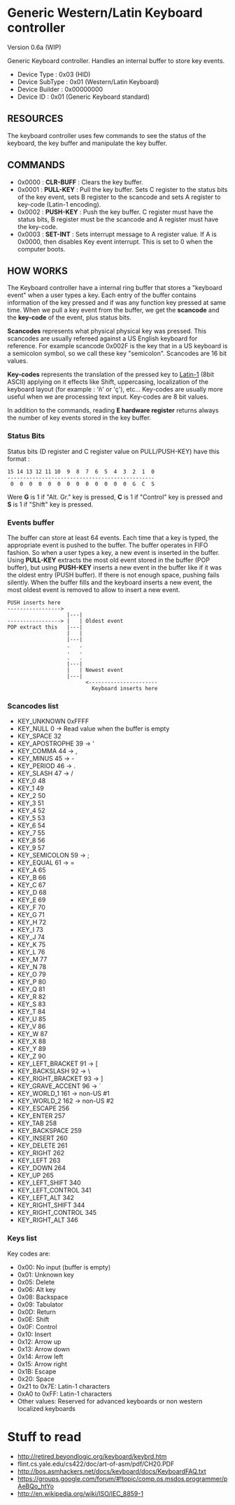 ---
---
Generic Western/Latin Keyboard controller
================
Version 0.6a (WIP)

Generic Keyboard controller. Handles an internal buffer to store key events.

 - Device Type     : 0x03 (HID)
 - Device SubType  : 0x01 (Western/Latin Keyboard)
 - Device Builder  : 0x00000000
 - Device ID       : 0x01 (Generic Keyboard standard)


RESOURCES
---------

The keyboard controller uses few commands to see the status of the keyboard,
the key buffer and manipulate the key buffer.

COMMANDS
--------


 - 0x0000 : **CLR-BUFF** :
   Clears the key buffer.
 - 0x0001 : **PULL-KEY** :
   Pull the key buffer. Sets C register to the status bits of the key event, 
   sets B register to the scancode and sets A register to key-code (Latin-1 
   encoding).
 - 0x0002 : **PUSH-KEY** :
   Push the key buffer. C register must have the status bits, B register must 
   be the scancode and A register must have the key-code.
 - 0x0003 : **SET-INT** :
   Sets interrupt message to A register value. If A is 0x0000, then disables
   Key event interrupt. This is set to 0 when the computer boots.

HOW WORKS
---------

The Keyboard controller have a internal ring buffer that stores a
"keyboard event" when a user types a key. Each entry of the buffer contains
information of the key pressed and if was any function key pressed at same time.
When we pull a key event from the buffer, we get the **scancode** and the **key-code** 
of the event, plus status bits.

**Scancodes** represents what physical physical key was pressed. This scancodes 
are usually refereed against a US English keyboard for reference. For example 
scancode 0x002F is the key that in a US keyboard is a semicolon symbol, so we 
call these key "semicolon". Scancodes are 16 bit values.

**Key-codes** represents the translation of the pressed key to [Latin-1](http://en.wikipedia.org/wiki/ISO/IEC_8859-1)
(8bit ASCII) applying on it effects like Shift, uppercasing, localization of the
keyboard layout (for example : 'ñ' or 'ç'), etc... Key-codes are usually more 
useful when we are processing text input. Key-codes are 8 bit values.

In addition to the commands, reading **E hardware register** returns always 
the number of key events stored in the key buffer.  

### Status Bits

Status bits (D register and C register value on PULL/PUSH-KEY) have this format :

    15 14 13 12 11 10  9  8  7  6  5  4  3  2  1  0
    -----------------------------------------------
     0  0  0  0  0  0  0  0  0  0  0  0  0  G  C  S

Were **G** is 1 if "Alt. Gr." key is pressed, **C** is 1 if "Control" key is pressed
 and **S** is 1 if "Shift" key is pressed.


### Events buffer
The buffer can store at least 64 events. Each time that a key is typed, the
appropriate event is pushed to the buffer.
The buffer operates in FIFO fashion. So when a user types a key, a new event is
inserted in the buffer. Using **PULL-KEY** extracts the most old event stored 
in the buffer (POP buffer), but using **PUSH-KEY** inserts a new event in the 
buffer like if it was the oldest entry (PUSH buffer). If there is not enough 
space, pushing fails silently. When the buffer fills and the keyboard inserts a
new event, the most oldest event is removed to allow to insert a new event.

    PUSH inserts here
    ----------------->
                       |---|
    -----------------> |   | Oldest event
    POP extract this   |---|
                       |   |
                       |---|
                       .   .
                       .   .
                       .   .
                       |---|
                       |   | Newest event
                       |---|
                             <----------------------
                               Keyboard inserts here


### Scancodes list

 - KEY_UNKNOWN       0xFFFF
 - KEY_NULL          0    -> Read value when the buffer is empty
 - KEY_SPACE         32
 - KEY_APOSTROPHE    39   -> '
 - KEY_COMMA         44   -> ,
 - KEY_MINUS         45   -> -
 - KEY_PERIOD        46   -> .
 - KEY_SLASH         47   -> /
 - KEY_0             48
 - KEY_1             49
 - KEY_2             50
 - KEY_3             51
 - KEY_4             52
 - KEY_5             53
 - KEY_6             54
 - KEY_7             55
 - KEY_8             56
 - KEY_9             57
 - KEY_SEMICOLON     59   -> ;
 - KEY_EQUAL         61   -> =
 - KEY_A             65
 - KEY_B             66
 - KEY_C             67
 - KEY_D             68
 - KEY_E             69
 - KEY_F             70
 - KEY_G             71
 - KEY_H             72
 - KEY_I             73
 - KEY_J             74
 - KEY_K             75
 - KEY_L             76
 - KEY_M             77
 - KEY_N             78
 - KEY_O             79
 - KEY_P             80
 - KEY_Q             81
 - KEY_R             82
 - KEY_S             83
 - KEY_T             84
 - KEY_U             85
 - KEY_V             86
 - KEY_W             87
 - KEY_X             88
 - KEY_Y             89
 - KEY_Z             90
 - KEY_LEFT_BRACKET  91  -> [
 - KEY_BACKSLASH     92  -> \
 - KEY_RIGHT_BRACKET 93  -> ]
 - KEY_GRAVE_ACCENT  96  -> `
 - KEY_WORLD_1       161 -> non-US #1
 - KEY_WORLD_2       162 -> non-US #2
 - KEY_ESCAPE        256
 - KEY_ENTER         257
 - KEY_TAB           258
 - KEY_BACKSPACE     259
 - KEY_INSERT        260
 - KEY_DELETE        261
 - KEY_RIGHT         262
 - KEY_LEFT          263
 - KEY_DOWN          264
 - KEY_UP            265
 - KEY_LEFT_SHIFT    340
 - KEY_LEFT_CONTROL  341
 - KEY_LEFT_ALT      342
 - KEY_RIGHT_SHIFT   344
 - KEY_RIGHT_CONTROL 345
 - KEY_RIGHT_ALT     346

### Keys list

Key codes are:

 - 0x00: No input (buffer is empty)
 - 0x01: Unknown key
 - 0x05: Delete
 - 0x06: Alt key
 - 0x08: Backspace
 - 0x09: Tabulator
 - 0x0D: Return
 - 0x0E: Shift
 - 0x0F: Control
 - 0x10: Insert
 - 0x12: Arrow up
 - 0x13: Arrow down
 - 0x14: Arrow left
 - 0x15: Arrow right
 - 0x1B: Escape
 - 0x20: Space
 - 0x21 to 0x7E: Latin-1 characters
 - 0xA0 to 0xFF: Latin-1 characters
 - Other values: Reserved for advanced keyboards or non western localized
   keyboards


Stuff to read
=============

 - http://retired.beyondlogic.org/keyboard/keybrd.htm
 - flint.cs.yale.edu/cs422/doc/art-of-asm/pdf/CH20.PDF
 - http://bos.asmhackers.net/docs/keyboard/docs/KeyboardFAQ.txt
 - https://groups.google.com/forum/#!topic/comp.os.msdos.programmer/pAeBQo_htYo
 - http://en.wikipedia.org/wiki/ISO/IEC_8859-1

